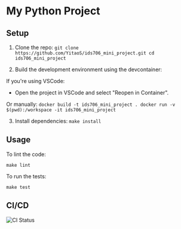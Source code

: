 # My Python Project

## Setup

1. Clone the repo:
`git clone https://github.com/YitaoS/ids706_mini_project.git cd ids706_mini_project`

2. Build the development environment using the devcontainer:

If you're using VSCode:
- Open the project in VSCode and select "Reopen in Container".

Or manually:
`docker build -t ids706_mini_project . docker run -v $(pwd):/workspace -it ids706_mini_project`

3. Install dependencies:
`make install`


## Usage

To lint the code:

`make lint`

To run the tests:

`make test`


## CI/CD

![CI Status](https://github.com/YitaoS/ids706_mini_project/actions/workflows/ci.yml/badge.svg)
